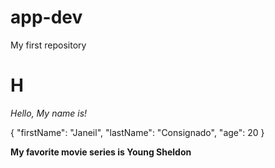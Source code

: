 # app-dev
My first repository
# H
*Hello, My name is!*

{
  "firstName": "Janeil",
  "lastName": "Consignado",
  "age": 20
}

**My favorite movie series is Young Sheldon**
